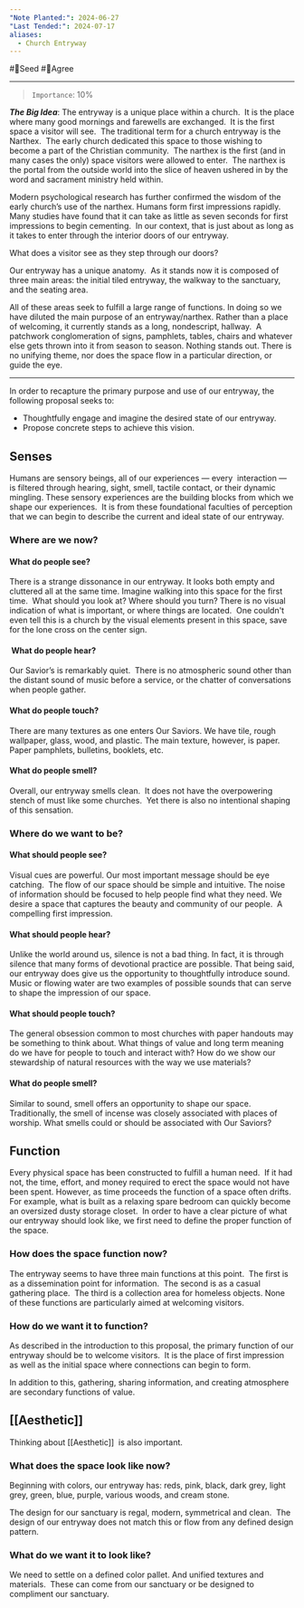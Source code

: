 ```yaml
---
"Note Planted:": 2024-06-27
"Last Tended:": 2024-07-17
aliases:
  - Church Entryway
---
```

#🌱Seed  #🙂Agree
****
> `Importance`: 10%
 
***The Big Idea***: 
The entryway is a unique place within a church.  It is the place where many good mornings and farewells are exchanged.  It is the first space a visitor will see.  The traditional term for a church entryway is the Narthex.  The early church dedicated this space to those wishing to become a part of the Christian community.  The narthex is the first (and in many cases the only) space visitors were allowed to enter.  The narthex is the portal from the outside world into the slice of heaven ushered in by the word and sacrament ministry held within. 

Modern psychological research has further confirmed the wisdom of the early church’s use of the narthex. Humans form first impressions rapidly. Many studies have found that it can take as little as seven seconds for first impressions to begin cementing.  In our context, that is just about as long as it takes to enter through the interior doors of our entryway.    

What does a visitor see as they step through our doors?

Our entryway has a unique anatomy.  As it stands now it is composed of three main areas: the initial tiled entryway, the walkway to the sanctuary, and the seating area. 

All of these areas seek to fulfill a large range of functions. In doing so we have diluted the main purpose of an entryway/narthex. Rather than a place of welcoming, it currently stands as a long, nondescript, hallway.  A patchwork conglomeration of signs, pamphlets, tables, chairs and whatever else gets thrown into it from season to season. Nothing stands out. There is no unifying theme, nor does the space flow in a particular direction, or guide the eye.

****

In order to recapture the primary purpose and use of our entryway, the following proposal seeks to:

- Thoughtfully engage and imagine the desired state of our entryway. 
- Propose concrete steps to achieve this vision.  
## Senses 

Humans are sensory beings, all of our experiences ― every  interaction ― is filtered through hearing, sight, smell, tactile contact, or their dynamic mingling. These sensory experiences are the building blocks from which we shape our experiences.  It is from these foundational faculties of perception that we can begin to describe the current and ideal state of our entryway.

### Where are we now?  

#### What do people see?

There is a strange dissonance in our entryway. It looks both empty and cluttered all at the same time. Imagine walking into this space for the first time.  What should you look at? Where should you turn? There is no visual indication of what is important, or where things are located.  One couldn't even tell this is a church by the visual elements present in this space, save for the lone cross on the center sign.

####  What do people hear?
Our Savior’s is remarkably quiet.  There is no atmospheric sound other than the distant sound of music before a service, or the chatter of conversations when people gather.

#### What do people touch?
There are many textures as one enters Our Saviors. We have tile, rough wallpaper, glass, wood, and plastic. The main texture, however, is paper. Paper pamphlets, bulletins, booklets, etc.  

#### What do people smell?
Overall, our entryway smells clean.  It does not have the overpowering stench of must like some churches.  Yet there is also no intentional shaping of this sensation.  

### Where do we want to be?

#### What should people see? 
Visual cues are powerful. Our most important message should be eye catching.  The flow of our space should be simple and intuitive. The noise of information should be focused to help people find what they need. We desire a space that captures the beauty and community of our people.  A compelling first impression.  

#### What should people hear?
Unlike the world around us, silence is not a bad thing. In fact, it is through silence that many forms of devotional practice are possible. That being said, our entryway does give us the opportunity to thoughtfully introduce sound.  Music or flowing water are two examples of possible sounds that can serve to shape the impression of our space.

#### What should people touch?
The general obsession common to most churches with paper handouts may be something to think about. What things of value and long term meaning do we have for people to touch and interact with? How do we show our stewardship of natural resources with the way we use materials? 

#### What do people smell?
Similar to sound, smell offers an opportunity to shape our space.  Traditionally, the smell of incense was closely associated with places of worship. What smells could or should be associated with Our Saviors?

## Function

Every physical space has been constructed to fulfill a human need.  If it had not, the time, effort, and money required to erect the space would not have been spent. However, as time proceeds the function of a space often drifts. For example, what is built as a relaxing spare bedroom can quickly become an oversized dusty storage closet.  In order to have a clear picture of what our entryway should look like, we first need to define the proper function of the space.

### How does the space function now?
The entryway seems to have three main functions at this point.  The first is as a dissemination point for information.  The second is as a casual gathering place.  The third is a collection area for homeless objects. None of these functions are particularly aimed at welcoming visitors.  

### How do we want it to function?
As described in the introduction to this proposal, the primary function of our entryway should be to welcome visitors.  It is the place of first impression as well as the initial space where connections can begin to form.   

In addition to this, gathering, sharing information, and creating atmosphere are secondary functions of value.  
## [[Aesthetic]] 
Thinking about [[Aesthetic]]  is also important.
### What does the space look like now?

Beginning with colors, our entryway has: reds, pink, black, dark grey, light grey, green, blue, purple, various woods, and cream stone. 

The design for our sanctuary is regal, modern, symmetrical and clean.  The design of our entryway does not match this or flow from any defined design pattern.  

### What do we want it to look like?

We need to settle on a defined color pallet. And unified textures and materials.  These can come from our sanctuary or be designed to compliment our sanctuary.